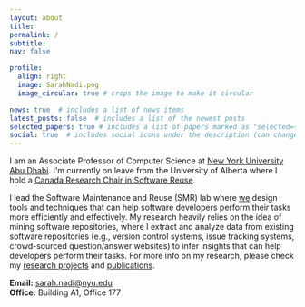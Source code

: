 ```yaml
---
layout: about
title:
permalink: /
subtitle: 
nav: false

profile:
  align: right
  image: SarahNadi.png
  image_circular: true # crops the image to make it circular

news: true  # includes a list of news items
latest_posts: false  # includes a list of the newest posts
selected_papers: true # includes a list of papers marked as "selected={true}"
social: true  # includes social icons under the description (can change location from about.html)
---
```


I am an Associate Professor of Computer Science at [New York University Abu Dhabi](https://nyuad.nyu.edu/en/). I'm currently on leave from the University of Alberta where I hold a [Canada Research Chair in Software Reuse](http://www.chairs-chaires.gc.ca/chairholders-titulaires/profile-eng.aspx?profileId=4393). 

I lead the Software Maintenance and Reuse (SMR) lab where [we](/members) design tools and techniques that can help software developers perform their tasks more efficiently and effectively. My research heavily relies on the idea of mining software repositories, where I extract and analyze data from existing software repositories (e.g., version control systems, issue tracking systems, crowd-sourced question/answer websites) to infer insights that can help developers perform their tasks. For more info on my research, please check my [research projects](/projects/) and [publications](/publications).

**Email:** [sarah.nadi@nyu.edu](mailto:sarah.nadi@nyu.edu)<br/>
**Office:** Building A1, Office 177
